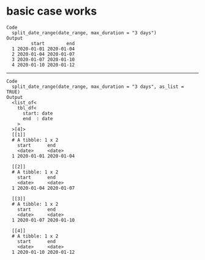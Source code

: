 # basic case works

    Code
      split_date_range(date_range, max_duration = "3 days")
    Output
             start        end
      1 2020-01-01 2020-01-04
      2 2020-01-04 2020-01-07
      3 2020-01-07 2020-01-10
      4 2020-01-10 2020-01-12

---

    Code
      split_date_range(date_range, max_duration = "3 days", as_list = TRUE)
    Output
      <list_of<
        tbl_df<
          start: date
          end  : date
        >
      >[4]>
      [[1]]
      # A tibble: 1 x 2
        start      end       
        <date>     <date>    
      1 2020-01-01 2020-01-04
      
      [[2]]
      # A tibble: 1 x 2
        start      end       
        <date>     <date>    
      1 2020-01-04 2020-01-07
      
      [[3]]
      # A tibble: 1 x 2
        start      end       
        <date>     <date>    
      1 2020-01-07 2020-01-10
      
      [[4]]
      # A tibble: 1 x 2
        start      end       
        <date>     <date>    
      1 2020-01-10 2020-01-12
      

